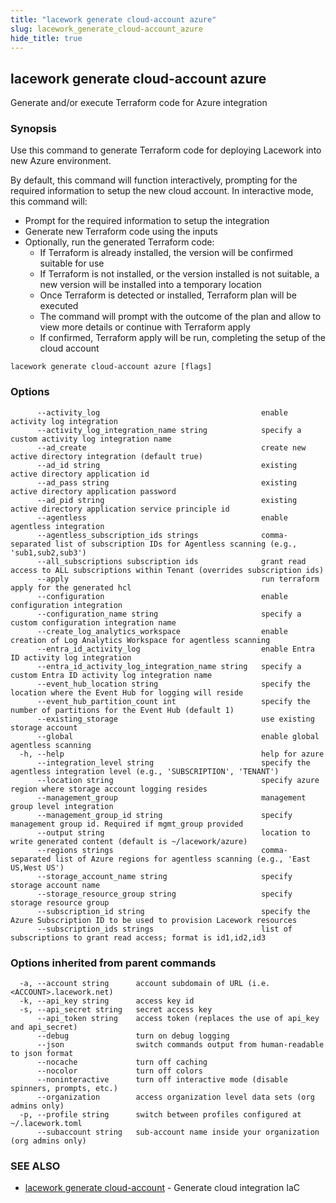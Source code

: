 ```yaml
---
title: "lacework generate cloud-account azure"
slug: lacework_generate_cloud-account_azure
hide_title: true
---
```


## lacework generate cloud-account azure

Generate and/or execute Terraform code for Azure integration

### Synopsis

Use this command to generate Terraform code for deploying Lacework into new Azure environment.

By default, this command will function interactively, prompting for the required information to setup
the new cloud account. In interactive mode, this command will:

* Prompt for the required information to setup the integration
* Generate new Terraform code using the inputs
* Optionally, run the generated Terraform code:
  * If Terraform is already installed, the version will be confirmed suitable for use
  * If Terraform is not installed, or the version installed is not suitable, a new version will be
    installed into a temporary location
  * Once Terraform is detected or installed, Terraform plan will be executed
  * The command will prompt with the outcome of the plan and allow to view more details or continue
    with Terraform apply
  * If confirmed, Terraform apply will be run, completing the setup of the cloud account


```
lacework generate cloud-account azure [flags]
```

### Options

```
      --activity_log                                    enable activity log integration
      --activity_log_integration_name string            specify a custom activity log integration name
      --ad_create                                       create new active directory integration (default true)
      --ad_id string                                    existing active directory application id
      --ad_pass string                                  existing active directory application password
      --ad_pid string                                   existing active directory application service principle id
      --agentless                                       enable agentless integration
      --agentless_subscription_ids strings              comma-separated list of subscription IDs for Agentless scanning (e.g., 'sub1,sub2,sub3')
      --all_subscriptions subscription ids              grant read access to ALL subscriptions within Tenant (overrides subscription ids)
      --apply                                           run terraform apply for the generated hcl
      --configuration                                   enable configuration integration
      --configuration_name string                       specify a custom configuration integration name
      --create_log_analytics_workspace                  enable creation of Log Analytics Workspace for agentless scanning
      --entra_id_activity_log                           enable Entra ID activity log integration
      --entra_id_activity_log_integration_name string   specify a custom Entra ID activity log integration name
      --event_hub_location string                       specify the location where the Event Hub for logging will reside
      --event_hub_partition_count int                   specify the number of partitions for the Event Hub (default 1)
      --existing_storage                                use existing storage account
      --global                                          enable global agentless scanning
  -h, --help                                            help for azure
      --integration_level string                        specify the agentless integration level (e.g., 'SUBSCRIPTION', 'TENANT')
      --location string                                 specify azure region where storage account logging resides
      --management_group                                management group level integration
      --management_group_id string                      specify management group id. Required if mgmt_group provided
      --output string                                   location to write generated content (default is ~/lacework/azure)
      --regions strings                                 comma-separated list of Azure regions for agentless scanning (e.g., 'East US,West US')
      --storage_account_name string                     specify storage account name
      --storage_resource_group string                   specify storage resource group
      --subscription_id string                          specify the Azure Subscription ID to be used to provision Lacework resources
      --subscription_ids strings                        list of subscriptions to grant read access; format is id1,id2,id3
```

### Options inherited from parent commands

```
  -a, --account string      account subdomain of URL (i.e. <ACCOUNT>.lacework.net)
  -k, --api_key string      access key id
  -s, --api_secret string   secret access key
      --api_token string    access token (replaces the use of api_key and api_secret)
      --debug               turn on debug logging
      --json                switch commands output from human-readable to json format
      --nocache             turn off caching
      --nocolor             turn off colors
      --noninteractive      turn off interactive mode (disable spinners, prompts, etc.)
      --organization        access organization level data sets (org admins only)
  -p, --profile string      switch between profiles configured at ~/.lacework.toml
      --subaccount string   sub-account name inside your organization (org admins only)
```

### SEE ALSO

* [lacework generate cloud-account](lacework_generate_cloud-account.md)	 - Generate cloud integration IaC

